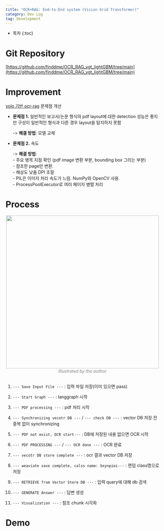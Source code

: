 ```yaml
---
title: "OCR+RAG: End-to-End system (Vision Grid Transformer)"
category: Dev Log
tag: Development
---
```








* 목차
{:toc}











# Git Repository

[https://github.com/finddme/OCR_RAG_vgt_lightGBM/tree/main](https://github.com/finddme/OCR_RAG_vgt_lightGBM/tree/main)

# Improvement
[yolo 기반 ocr-rag](https://finddme.github.io/dev%20log/2024/07/30/ocr_rag/) 문제점 개선
- **문제점 1.** 일반적인 보고서/논문 형식의 pdf layout에 대한 detection 성능은 좋지만 구성이 일반적인 형식과 다른 경우 layout을 탐지하지 못함
  
  -> **해결 방법**: 모델 교체
  
- **문제점 2.** 속도
  
  -> **해결 방법**:<br>
      - 주요 병목 지점 확인 (pdf image 변환 부분, bounding box 그리는 부분)<br>
      - 참조한 page만 변환. <br>
      - 해상도 낮춤 DPI 조절<br>
      - PIL은 이미지 처리 속도가 느림. NumPy와 OpenCV 사용.<br>
      - ProcessPoolExecutor로 여러 페이지 병렬 처리<br>

# Process

<center><img width="500" src="https://github.com/user-attachments/assets/e749261a-75a6-43dd-9108-2104b9fdd31a"></center>
<center><em style="color:gray;">Illustrated by the author</em></center><br>

1. `--- Save Input File ---` : 입력 파일 저장(이미 있으면 pass)

2. `--- Start Graph ---` : langgraph 시작
   
3. `--- PDF processing ---` : pdf 처리 시작
   
4. `--- Synchronizing vecotr DB ---` / `--- check DB ---` : vector DB 저장 전 중복 없이 synchronizing
   
5. `--- PDF not exist, OCR start---` : DB에 저장된 내용 없으면 OCR 시작
   
6. `--- PDF PROCESSING ---` / `--- OCR done ---` : OCR 완료
    
7. `--- vecotr DB store complete ---` : ocr 결과 vector DB 저장
    
8. `--- weaviate save complete, calss name: bxynpioi---` : 랜덤 class명으로 저장
    
9. `--- RETRIEVE from Vector Store DB ---` : 입력 query에 대해 db 검색
    
10. `--- GENERATE Answer ---` : 답변 생성
    
11. `--- Visualization ---` : 참조 chunk 시각화

# Demo
